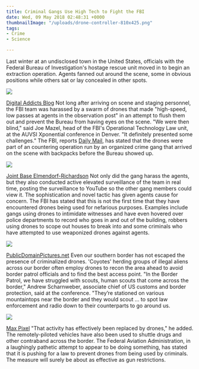 ```yaml
---
title: Criminal Gangs Use High Tech to Fight the FBI
date: Wed, 09 May 2018 02:48:31 +0000
thumbnailImage: "/uploads/drone-controller-810x425.png"
tags:
- Crime
- Science

---
```

Last winter at an undisclosed town in the United States, officials with the Federal Bureau of Investigation's hostage rescue unit moved in to begin an extraction operation. Agents fanned out around the scene, some in obvious positions while others sat or lay concealed in other spots. 

![](http://newsattorneys.staging.wpengine.com/wp-content/uploads/2018/05/drone-swarm.jpg) 

[Digital Addicts Blog](https://digitaladdictsblog.com/wp-content/uploads/2018/01/drones-digital-addicts-numerous.jpg) Not long after arriving on scene and staging personnel, the FBI team was harassed by a swarm of drones that made "high-speed, low passes at agents in the observation post" in an attempt to flush them out and prevent the Bureau from having eyes on the scene. "We were then blind," said Joe Mazel, head of the FBI's Operational Technology Law unit, at the AUVSI Xponential conference in Denver. "It definitely presented some challenges." The FBI, reports [Daily Mail](http://www.dailymail.co.uk/sciencetech/article-5692557/Criminal-gang-members-used-swarm-drones-obstruct-FBI-agents-hostage-raid.html), has stated that the drones were part of an countering operation run by an organized crime gang that arrived on the scene with backpacks before the Bureau showed up. 

![](http://newsattorneys.staging.wpengine.com/wp-content/uploads/2018/05/fbi-agents-new.jpg) 

[Joint Base Elmendorf-Richardson](http://www.jber.jb.mil/News/News-Articles/Article/292613/seward-alaska-ship-boarding/) Not only did the gang harass the agents, but they also conducted active elevated surveillance of the team in real time, posting the surveillance to YouTube so the other gang members could view it. The sophistication and novel tactic has given agents cause for concern. The FBI has stated that this is not the first time that they have encountered drones being used for nefarious purposes. Examples include gangs using drones to intimidate witnesses and have even hovered over police departments to record who goes in and out of the building, robbers using drones to scope out houses to break into and some criminals who have attempted to use weaponized drones against agents. 

![](http://newsattorneys.staging.wpengine.com/wp-content/uploads/2018/05/phantom-4-drone-1024x683.jpg) 

[PublicDomainPictures.net](https://www.publicdomainpictures.net/en/view-image.php?image=190377&picture=phantom-4-drone) Even our southern border has not escaped the presence of criminalized drones. 'Coyotes' herding groups of illegal aliens across our border often employ drones to recon the area ahead to avoid border patrol officials and to find the best access point. "In the Border Patrol, we have struggled with scouts, human scouts that come across the border," Andrew Scharnweber, associate chief of US customs and border protection, said at the conference. "They’re stationed on various mountaintops near the border and they would scout … to spot law enforcement and radio down to their counterparts to go around us. 

![](http://newsattorneys.staging.wpengine.com/wp-content/uploads/2018/05/drone-controller-1-1024x682.jpg) 

[Max Pixel](https://www.maxpixel.net/Fly-Drone-Steer-Unmanned-Aerial-Vehicles-Technology-2676000) "That activity has effectively been replaced by drones," he added. The remotely-piloted vehicles have also been used to shuttle drugs and other contraband across the border. The Federal Aviation Administration, in a laughingly pathetic attempt to appear to be doing something, has stated that it is pushing for a law to prevent drones from being used by criminals. The measure will surely be about as effective as gun restrictions.
